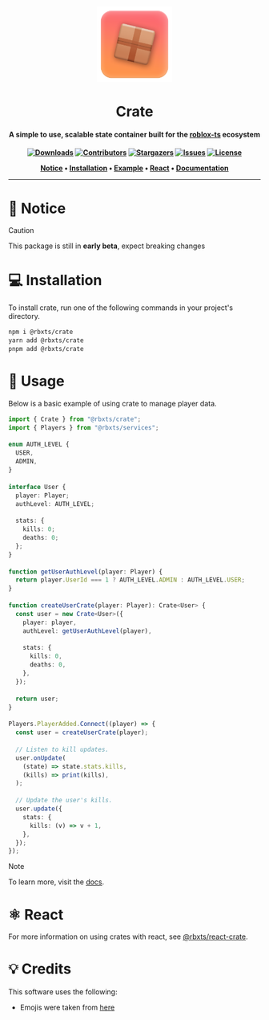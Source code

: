 <div align="center">
    <a href="https://github.com/Neohertz/crate"><img width="150" height="150" src="./docs/images/crate-logo.png" alt="Crate"></a>
	
</div>

<h1 align="center">
	Crate
</h1>

<h4 align="center">
    <b>
        A simple to use, scalable state container built for the <a href="https://roblox-ts.com">roblox-ts</a> ecosystem
    </b>
<h4>

<div align="center">

[![Downloads][downloads-shield]][downloads-url]
[![Contributors][contributors-shield]][contributors-url]
[![Stargazers][stars-shield]][stars-url] [![Issues][issues-shield]][issues-url]
[![License][license-shield]][license-url]

</div>

<p align="center">
    <a href="#-notice">Notice</a> •
    <a href="#-installation">Installation</a> •
    <a href="#-usage">Example</a> •
    <a href="#-react">React</a> •
    <a href="https://docs.neohertz.dev/docs/crate/about">Documentation</a>
</p>

---

# 📛 Notice

> [!CAUTION]
> This package is still in **early beta**, expect breaking changes

# 💻 Installation

To install crate, run one of the following commands in your project's directory.

```bash
npm i @rbxts/crate
yarn add @rbxts/crate
pnpm add @rbxts/crate
```

# 💫 Usage

Below is a basic example of using crate to manage player data.

```ts
import { Crate } from "@rbxts/crate";
import { Players } from "@rbxts/services";

enum AUTH_LEVEL {
  USER,
  ADMIN,
}

interface User {
  player: Player;
  authLevel: AUTH_LEVEL;

  stats: {
    kills: 0;
    deaths: 0;
  };
}

function getUserAuthLevel(player: Player) {
  return player.UserId === 1 ? AUTH_LEVEL.ADMIN : AUTH_LEVEL.USER;
}

function createUserCrate(player: Player): Crate<User> {
  const user = new Crate<User>({
    player: player,
    authLevel: getUserAuthLevel(player),

    stats: {
      kills: 0,
      deaths: 0,
    },
  });

  return user;
}

Players.PlayerAdded.Connect((player) => {
  const user = createUserCrate(player);

  // Listen to kill updates.
  user.onUpdate(
    (state) => state.stats.kills,
    (kills) => print(kills),
  );

  // Update the user's kills.
  user.update({
    stats: {
      kills: (v) => v + 1,
    },
  });
});
```

> [!NOTE]
> To learn more, visit the [docs](https://docs.neohertz.dev/docs/crate/about).

# ⚛️ React

For more information on using crates with react, see [@rbxts/react-crate](https://github.com/Neohertz/react-crate).

# 💡 Credits

This software uses the following:

-   Emojis were taken from [here](https://emojipedia.org/)

[downloads-shield]: https://img.shields.io/npm/d18m/%40rbxts%2Fcrate?style=for-the-badge
[downloads-url]: https://www.npmjs.com/package/@rbxts/crate
[contributors-shield]: https://img.shields.io/github/contributors/neohertz/crate?style=for-the-badge
[contributors-url]: https://github.com/Neohertz/crate/graphs/contributors
[stars-shield]: https://img.shields.io/github/stars/neohertz/crate?style=for-the-badge
[stars-url]: https://github.com/Neohertz/crate/stargazers
[issues-shield]: https://img.shields.io/github/issues/neohertz/crate?style=for-the-badge
[issues-url]: https://github.com/Neohertz/crate/issues
[license-shield]: https://img.shields.io/github/license/neohertz/crate?style=for-the-badge
[license-url]: https://github.com/Neohertz/crate/blob/master/LICENSE
